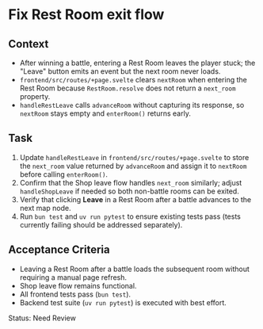 # Fix Rest Room exit flow

## Context
- After winning a battle, entering a Rest Room leaves the player stuck; the "Leave" button emits an event but the next room never loads.
- `frontend/src/routes/+page.svelte` clears `nextRoom` when entering the Rest Room because `RestRoom.resolve` does not return a `next_room` property.
- `handleRestLeave` calls `advanceRoom` without capturing its response, so `nextRoom` stays empty and `enterRoom()` returns early.

## Task
1. Update `handleRestLeave` in `frontend/src/routes/+page.svelte` to store the `next_room` value returned by `advanceRoom` and assign it to `nextRoom` before calling `enterRoom()`.
2. Confirm that the Shop leave flow handles `next_room` similarly; adjust `handleShopLeave` if needed so both non-battle rooms can be exited.
3. Verify that clicking **Leave** in a Rest Room after a battle advances to the next map node.
4. Run `bun test` and `uv run pytest` to ensure existing tests pass (tests currently failing should be addressed separately).

## Acceptance Criteria
- Leaving a Rest Room after a battle loads the subsequent room without requiring a manual page refresh.
- Shop leave flow remains functional.
- All frontend tests pass (`bun test`).
- Backend test suite (`uv run pytest`) is executed with best effort.

Status: Need Review
